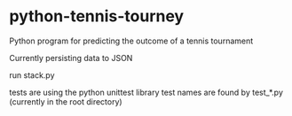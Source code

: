 # python-tennis-tourney

Python program for predicting the outcome of a tennis tournament

Currently persisting data to JSON

run stack.py

tests are using the python unittest library
test names are found by test_*.py (currently in the root directory)
